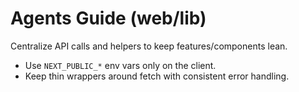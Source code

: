 # Agents Guide (web/lib)

Centralize API calls and helpers to keep features/components lean.
- Use `NEXT_PUBLIC_*` env vars only on the client.
- Keep thin wrappers around fetch with consistent error handling.

